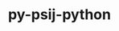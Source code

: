 ---
title: "py-psij-python"
layout: cache
categories: [package, v0.20.1]
meta: {"versions": ["0.1.0.post2"], "compilers": ["gcc@=11.1.0"], "oss": ["ubuntu20.04"], "platforms": ["linux"], "targets": ["ppc64le", "x86_64_v3"], "stacks": ["e4s", "e4s-power", "root"], "num_specs": 2, "num_specs_by_stack": {"e4s-power": 1, "root": 2, "e4s": 1}}
spec_details: [{"hash": "573f6p2yh274uizrcsgve3jyjz354tni", "compiler": "gcc@=11.1.0", "versions": ["0.1.0.post2"], "os": "ubuntu20.04", "platform": "linux", "target": "ppc64le", "variants": ["build_system=python_pip"], "stacks": ["e4s-power", "root"], "size": "-", "tarball": "https://binaries.spack.io/v0.20.1/build_cache/linux-ubuntu20.04-ppc64le/gcc-11.1.0/py-psij-python-0.1.0.post2/linux-ubuntu20.04-ppc64le-gcc-11.1.0-py-psij-python-0.1.0.post2-573f6p2yh274uizrcsgve3jyjz354tni.spack"}, {"hash": "za5cicxhazuu6kp4jitsnkz6xgpb5bki", "compiler": "gcc@=11.1.0", "versions": ["0.1.0.post2"], "os": "ubuntu20.04", "platform": "linux", "target": "x86_64_v3", "variants": ["build_system=python_pip"], "stacks": ["root", "e4s"], "size": "-", "tarball": "https://binaries.spack.io/v0.20.1/build_cache/linux-ubuntu20.04-x86_64_v3/gcc-11.1.0/py-psij-python-0.1.0.post2/linux-ubuntu20.04-x86_64_v3-gcc-11.1.0-py-psij-python-0.1.0.post2-za5cicxhazuu6kp4jitsnkz6xgpb5bki.spack"}]
---